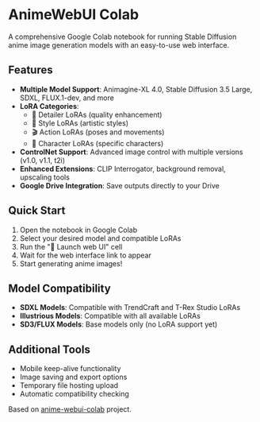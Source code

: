 # AnimeWebUI Colab

A comprehensive Google Colab notebook for running Stable Diffusion anime image generation models with an easy-to-use web interface.

## Features

- **Multiple Model Support**: Animagine-XL 4.0, Stable Diffusion 3.5 Large, SDXL, FLUX.1-dev, and more
- **LoRA Categories**: 
  - 🔧 Detailer LoRAs (quality enhancement)
  - 🎨 Style LoRAs (artistic styles)
  - 🎬 Action LoRAs (poses and movements)
  - 👥 Character LoRAs (specific characters)
- **ControlNet Support**: Advanced image control with multiple versions (v1.0, v1.1, t2i)
- **Enhanced Extensions**: CLIP Interrogator, background removal, upscaling tools
- **Google Drive Integration**: Save outputs directly to your Drive

## Quick Start

1. Open the notebook in Google Colab
2. Select your desired model and compatible LoRAs
3. Run the "🚀 Launch web UI" cell
4. Wait for the web interface link to appear
5. Start generating anime images!

## Model Compatibility

- **SDXL Models**: Compatible with TrendCraft and T-Rex Studio LoRAs
- **Illustrious Models**: Compatible with all available LoRAs
- **SD3/FLUX Models**: Base models only (no LoRA support yet)

## Additional Tools

- Mobile keep-alive functionality
- Image saving and export options
- Temporary file hosting upload
- Automatic compatibility checking

Based on [anime-webui-colab](https://github.com/NUROISEA/anime-webui-colab) project.
